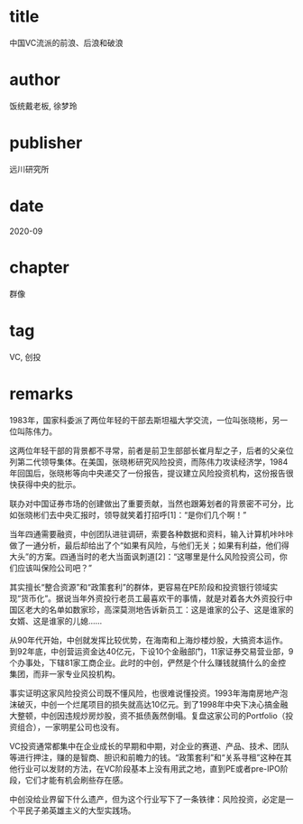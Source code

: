 # title
中国VC流派的前浪、后浪和破浪

# author
饭统戴老板, 徐梦玲

# publisher
远川研究所

# date
2020-09

# chapter
群像

# tag
VC, 创投

# remarks
1983年，国家科委派了两位年轻的干部去斯坦福大学交流，一位叫张晓彬，另一位叫陈伟力。

这两位年轻干部的背景都不寻常，前者是前卫生部部长崔月犁之子，后者的父亲位列第二代领导集体。在美国，张晓彬研究风险投资，而陈伟力攻读经济学，1984年回国后，张晓彬等向中央递交了一份报告，提议建立风险投资机构，这份报告很快获得中央的批示。

联办对中国证券市场的创建做出了重要贡献，当然也跟筹划者的背景密不可分，比如张晓彬们去中央汇报时，领导就笑着打招呼[1]：“是你们几个啊！”

当年四通需要融资，中创团队进驻调研，索要各种数据和资料，输入计算机咔咔咔做了一通分析，最后却给出了个“如果有风险，与他们无关；如果有利益，他们得大头”的方案。四通当时的老大当面讽刺道[2]：“这哪里是什么风险投资公司，你们应该叫保险公司吧？”

其实擅长“整合资源”和“政策套利”的群体，更容易在PE阶段和投资银行领域实现“货币化”。据说当年外资投行老员工最喜欢干的事情，就是对着各大外资投行中国区老大的名单如数家珍，高深莫测地告诉新员工：这是谁家的公子、这是谁家的女婿、这是谁家的儿媳……


从90年代开始，中创就发挥比较优势，在海南和上海炒楼炒股，大搞资本运作。到92年底，中创营运资金达40亿元，下设10个金融部门，11家证券交易营业部，9个办事处，下辖81家工商企业。此时的中创，俨然是个什么赚钱就搞什么的金控集团，而非一家专业风投机构。

事实证明这家风险投资公司既不懂风险，也很难说懂投资。1993年海南房地产泡沫破灭，中创一个烂尾项目的损失就高达10亿元。到了1998年中央下决心搞金融大整顿，中创因违规炒房炒股，资不抵债轰然倒塌。复盘这家公司的Portfolio（投资组合），一家明星公司也没有。

VC投资通常都集中在企业成长的早期和中期，对企业的赛道、产品、技术、团队等进行押注，赚的是智商、胆识和前瞻力的钱。“政策套利”和“关系寻租”这种在其他行业可以发财的方法，在VC阶段基本上没有用武之地，直到PE或者pre-IPO阶段，它们才能有机会刷些存在感。

中创没给业界留下什么遗产，但为这个行业写下了一条铁律：风险投资，必定是一个平民子弟英雄主义的大型实践场。